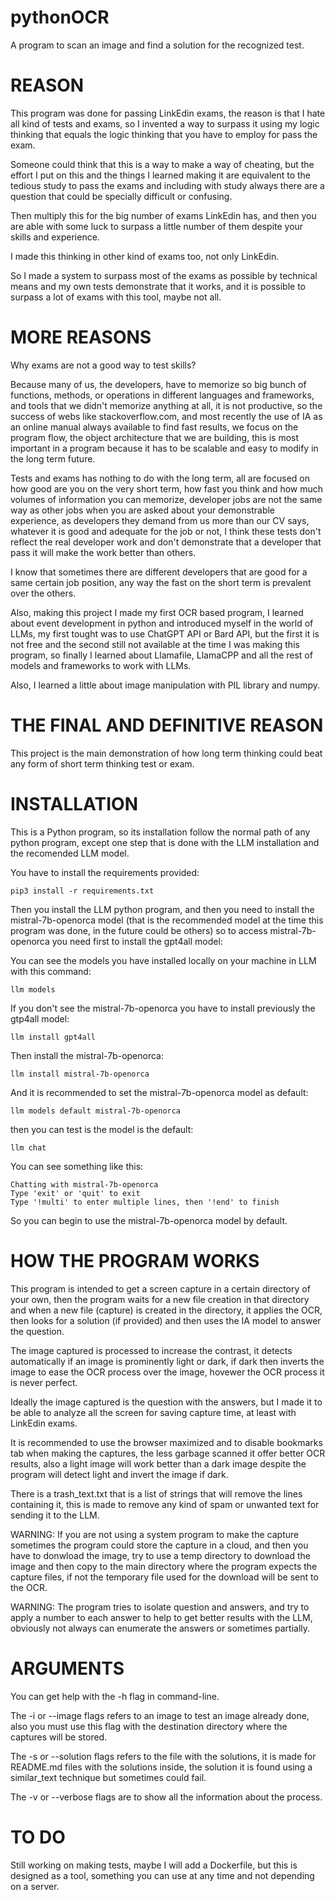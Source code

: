 # pythonOCR

A program to scan an image and find a solution for the recognized test.


# REASON

This program was done for passing LinkEdin exams, the reason is that I hate all kind of tests and exams, so I invented
a way to surpass it using my logic thinking that equals the logic thinking that you have to employ for pass the exam. 

Someone could think that this is a way to make a way of cheating, but the effort I put on this and the things I learned 
making it are equivalent to the tedious study to pass the exams and including with study always there are a question 
that could be specially difficult or confusing.

Then multiply this for the big number of exams LinkEdin has, and then you are able with some luck to surpass a little
number of them despite your skills and experience.

I made this thinking in other kind of exams too, not only LinkEdin.

So I made a system to surpass most of the exams as possible by technical means and my own tests demonstrate that it 
works, and it is possible to surpass a lot of exams with this tool, maybe not all.


# MORE REASONS

Why exams are not a good way to test skills?

Because many of us, the developers, have to memorize so big bunch of functions, methods, or operations in different
languages and frameworks, and tools that we didn't memorize anything at all, it is not productive, so the success of 
webs like stackoverflow.com, and most recently the use of IA as an online manual always available to find fast results, 
we focus on the program flow, the object architecture that we are building, this is most important in a program 
because it has to be scalable and easy to modify in the long term future.

Tests and exams has nothing to do with the long term, all are focused on how good are you on the very short term,
how fast you think and how much volumes of information you can memorize, developer jobs are not the same way as other 
jobs when you are asked about your demonstrable experience, as developers they demand from us more than our CV says, 
whatever it is good and adequate for the job or not, I think these tests don't reflect the real developer work and 
don't demonstrate that a developer that pass it will make the work better than others.

I know that sometimes there are different developers that are good for a same certain job position, any way the fast on
the short term is prevalent over the others.

Also, making this project I made my first OCR based program, I learned about event development in python and introduced
myself in the world of LLMs, my first tought was to use ChatGPT API or Bard API, but the first it is not free and the
second still not available at the time I was making this program, so finally I learned about Llamafile, LlamaCPP and
all the rest of models and frameworks to work with LLMs.

Also, I learned a little about image manipulation with PIL library and numpy.


# THE FINAL AND DEFINITIVE REASON

This project is the main demonstration of how long term thinking could beat any form of short term thinking test or 
exam.


# INSTALLATION

This is a Python program, so its installation follow the normal path of any python program, except one step that is
done with the LLM installation and the recomended LLM model.

You have to install the requirements provided:

```
pip3 install -r requirements.txt
```

Then you install the LLM python program, and then you need to install the mistral-7b-openorca model (that is the
recommended model at the time this program was done, in the future could be others) so to access mistral-7b-openorca you
need first to install the gpt4all model:

You can see the models you have installed locally on your machine in LLM with this command:
```
llm models
```

If you don't see the mistral-7b-openorca you have to install previously the gtp4all model:

```
llm install gpt4all
```

Then install the mistral-7b-openorca:

```
llm install mistral-7b-openorca
```

And it is recommended to set the mistral-7b-openorca model as default:

```
llm models default mistral-7b-openorca
```

then you can test is the model is the default:

```
llm chat
```

You can see something like this:

```
Chatting with mistral-7b-openorca
Type 'exit' or 'quit' to exit
Type '!multi' to enter multiple lines, then '!end' to finish
```

So you can begin to use the mistral-7b-openorca model by default.


# HOW THE PROGRAM WORKS

This program is intended to get a screen capture in a certain directory of your own, then the program waits for a new
file creation in that directory and when a new file (capture) is created in the directory, it applies the OCR, then
looks for a solution (if provided) and then uses the IA model to answer the question.

The image captured is processed to increase the contrast, it detects automatically if an image is prominently light 
or dark, if dark then inverts the image to ease the OCR process over the image, hovewer the OCR process it is never
perfect.

Ideally the image captured is the question with the answers, but I made it to be able to analyze all the screen for
saving capture time, at least with LinkEdin exams.

It is recommended to use the browser maximized and to disable bookmarks tab when making the captures, the less garbage
scanned it offer better OCR results, also a light image will work better than a dark image despite the program will 
detect light and invert the image if dark.

There is a trash_text.txt that is a list of strings that will remove the lines containing it, this is made to remove
any kind of spam or unwanted text for sending it to the LLM.

WARNING: If you are not using a system program to make the capture sometimes the program could store the capture in a
cloud, and then you have to donwload the image, try to use a temp directory to download the image and then copy to the
main directory where the program expects the capture files, if not the temporary file used for the download will be 
sent to the OCR.

WARNING: The program tries to isolate question and answers, and try to apply a number to each answer to help to get 
better results with the LLM, obviously not always can enumerate the answers or sometimes partially.


# ARGUMENTS

You can get help with the -h flag in command-line.

The -i or --image flags refers to an image to test an image already done, also you must use this flag with the 
destination directory where the captures will be stored.

The -s or --solution flags refers to the file with the solutions, it is made for README.md files with the solutions
inside, the solution it is found using a similar_text technique but sometimes could fail.

The -v or --verbose flags are to show all the information about the process.


# TO DO

Still working on making tests, maybe I will add a Dockerfile, but this is designed as a tool, something you can use 
at any time and not depending on a server.

